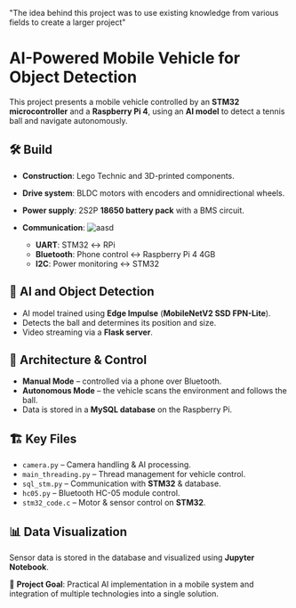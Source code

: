 "The idea behind this project was to use existing knowledge from various fields to create a larger project"

# AI-Powered Mobile Vehicle for Object Detection  

This project presents a mobile vehicle controlled by an **STM32 microcontroller** and a **Raspberry Pi 4**, using an **AI model** to detect a tennis ball and navigate autonomously.  

## 🛠 Build  
- **Construction**: Lego Technic and 3D-printed components.  
- **Drive system**: BLDC motors with encoders and omnidirectional wheels.  
- **Power supply**: 2S2P **18650 battery pack** with a BMS circuit.  
- **Communication**:
![aasd](https://github.com/user-attachments/assets/6bea847d-5e31-4e62-9705-56f43df58f70)

  - **UART**:      STM32 ↔️ RPi  
  - **Bluetooth**: Phone control  ↔️ Raspberry Pi 4 4GB
  - **I2C**:       Power monitoring ↔️ STM32

## 🤖 AI and Object Detection  
- AI model trained using **Edge Impulse** (**MobileNetV2 SSD FPN-Lite**).  
- Detects the ball and determines its position and size.  
- Video streaming via a **Flask server**.  

## 🔗 Architecture & Control  
- **Manual Mode** – controlled via a phone over Bluetooth.  
- **Autonomous Mode** – the vehicle scans the environment and follows the ball.  
- Data is stored in a **MySQL database** on the Raspberry Pi.  

## 🏗 Key Files  
- `camera.py` – Camera handling & AI processing.  
- `main_threading.py` – Thread management for vehicle control.  
- `sql_stm.py` – Communication with **STM32** & database.  
- `hc05.py` – Bluetooth HC-05 module control.  
- `stm32_code.c` – Motor & sensor control on **STM32**.  

## 📊 Data Visualization  
Sensor data is stored in the database and visualized using **Jupyter Notebook**.  

🎯 **Project Goal**: Practical AI implementation in a mobile system and integration of multiple technologies into a single solution.  

